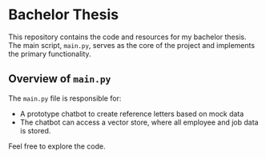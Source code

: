 # Bachelor Thesis

This repository contains the code and resources for my bachelor thesis. The main script, `main.py`, serves as the core of the project and implements the primary functionality.

## Overview of `main.py`

The `main.py` file is responsible for:
- A prototype chatbot to create reference letters based on mock data
- The chatbot can access a vector store, where all employee and job data is stored.

Feel free to explore the code.